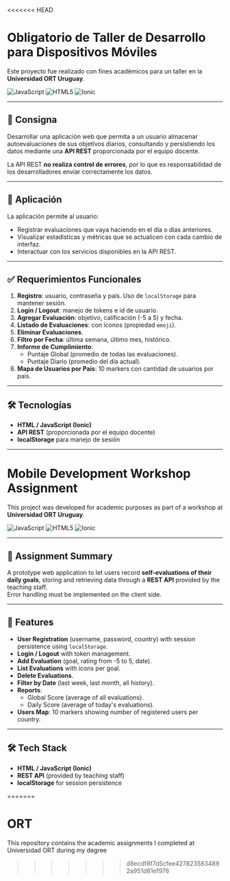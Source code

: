 <<<<<<< HEAD
# Obligatorio de Taller de Desarrollo para Dispositivos Móviles
Este proyecto fue realizado con fines académicos para un taller en la **Universidad ORT Uruguay**.  

![JavaScript](https://img.shields.io/badge/javascript-ES6-yellow?logo=javascript)
![HTML5](https://img.shields.io/badge/HTML-5-orange?logo=html5)
![Ionic](https://img.shields.io/badge/Ionic-Framework-blueviolet?logo=ionic)

---

## 📄 Consigna
Desarrollar una aplicación web que permita a un usuario almacenar autoevaluaciones de sus objetivos diarios, consultando y persistiendo los datos mediante una **API REST** proporcionada por el equipo docente.  

La API REST **no realiza control de errores**, por lo que es responsabilidad de los desarrolladores enviar correctamente los datos.  

---

## 🚀 Aplicación
La aplicación permite al usuario:
- Registrar evaluaciones que vaya haciendo en el día o días anteriores.
- Visualizar estadísticas y métricas que se actualicen con cada cambio de interfaz.
- Interactuar con los servicios disponibles en la API REST.

---

## ✅ Requerimientos Funcionales

1. **Registro**: usuario, contraseña y país. Uso de `localStorage` para mantener sesión.  
2. **Login / Logout**: manejo de tokens e id de usuario.  
3. **Agregar Evaluación**: objetivo, calificación (-5 a 5) y fecha.  
4. **Listado de Evaluaciones**: con íconos (propiedad `emoji`).  
5. **Eliminar Evaluaciones**.  
6. **Filtro por Fecha**: última semana, último mes, histórico.  
7. **Informe de Cumplimiento**:  
   - Puntaje Global (promedio de todas las evaluaciones).  
   - Puntaje Diario (promedio del día actual).  
8. **Mapa de Usuarios por País**: 10 markers con cantidad de usuarios por país.  

---

## 🛠️ Tecnologías
- **HTML / JavaScript (Ionic)**
- **API REST** (proporcionada por el equipo docente)
- **localStorage** para manejo de sesión

---

# Mobile Development Workshop Assignment
This project was developed for academic purposes as part of a workshop at **Universidad ORT Uruguay**.  

![JavaScript](https://img.shields.io/badge/javascript-ES6-yellow?logo=javascript)
![HTML5](https://img.shields.io/badge/HTML-5-orange?logo=html5)
![Ionic](https://img.shields.io/badge/Ionic-Framework-blueviolet?logo=ionic)

---

## 📄 Assignment Summary
A prototype web application to let users record **self-evaluations of their daily goals**, storing and retrieving data through a **REST API** provided by the teaching staff.  
Error handling must be implemented on the client side.  

---

## 🚀 Features
- **User Registration** (username, password, country) with session persistence using `localStorage`.  
- **Login / Logout** with token management.  
- **Add Evaluation** (goal, rating from -5 to 5, date).  
- **List Evaluations** with icons per goal.  
- **Delete Evaluations**.  
- **Filter by Date** (last week, last month, all history).  
- **Reports**:  
  - Global Score (average of all evaluations).  
  - Daily Score (average of today's evaluations).  
- **Users Map**: 10 markers showing number of registered users per country.  

---

## 🛠️ Tech Stack
- **HTML / JavaScript (Ionic)**
- **REST API** (provided by teaching staff)
- **localStorage** for session persistence

=======
# ORT
This repository contains the academic assignments I completed at Universidad ORT during my degree
>>>>>>> d8ecdf8f7d5cfee4278235834892a951d81ef976
